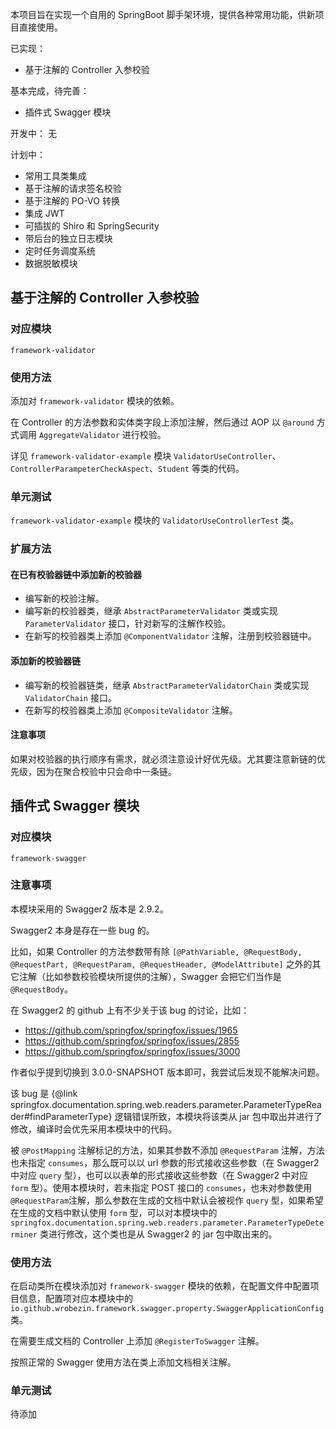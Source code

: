 本项目旨在实现一个自用的 SpringBoot 脚手架环境，提供各种常用功能，供新项目直接使用。

已实现：
+ 基于注解的 Controller 入参校验

基本完成，待完善：
+ 插件式 Swagger 模块

开发中：
无

计划中：
+ 常用工具类集成
+ 基于注解的请求签名校验
+ 基于注解的 PO-VO 转换
+ 集成 JWT
+ 可插拔的 Shiro 和 SpringSecurity
+ 带后台的独立日志模块
+ 定时任务调度系统
+ 数据脱敏模块

## 基于注解的 Controller 入参校验

### 对应模块

`framework-validator`

### 使用方法

添加对 `framework-validator` 模块的依赖。

在 Controller 的方法参数和实体类字段上添加注解，然后通过 AOP 以 `@around` 方式调用 `AggregateValidator` 进行校验。

详见 `framework-validator-example` 模块 `ValidatorUseController`、`ControllerParampeterCheckAspect`、`Student` 等类的代码。

### 单元测试

`framework-validator-example` 模块的 `ValidatorUseControllerTest` 类。

### 扩展方法

#### 在已有校验器链中添加新的校验器
+ 编写新的校验注解。
+ 编写新的校验器类，继承 `AbstractParameterValidator` 类或实现 `ParameterValidator` 接口，针对新写的注解作校验。
+ 在新写的校验器类上添加 `@ComponentValidator` 注解，注册到校验器链中。

#### 添加新的校验器链
+ 编写新的校验器链类，继承 `AbstractParameterValidatorChain` 类或实现 `ValidatorChain` 接口。
+ 在新写的校验器类上添加 `@CompositeValidator` 注解。

#### 注意事项

如果对校验器的执行顺序有需求，就必须注意设计好优先级。尤其要注意新链的优先级，因为在聚合校验中只会命中一条链。

## 插件式 Swagger 模块

### 对应模块

`framework-swagger`

### 注意事项

本模块采用的 Swagger2 版本是 2.9.2。

Swagger2 本身是存在一些 bug 的。

比如，如果 Controller 的方法参数带有除 `[@PathVariable, @RequestBody, @RequestPart, @RequestParam, @RequestHeader, @ModelAttribute]` 之外的其它注解（比如参数校验模块所提供的注解），Swagger 会把它们当作是 `@RequestBody`。

在 Swagger2 的 github 上有不少关于该 bug 的讨论，比如：
+ https://github.com/springfox/springfox/issues/1965
+ https://github.com/springfox/springfox/issues/2855
+ https://github.com/springfox/springfox/issues/3000

作者似乎提到切换到 3.0.0-SNAPSHOT 版本即可，我尝试后发现不能解决问题。

该 bug 是 {@link springfox.documentation.spring.web.readers.parameter.ParameterTypeReader#findParameterType} 逻辑错误所致，本模块将该类从 jar 包中取出并进行了修改，编译时会优先采用本模块中的代码。

被 `@PostMapping` 注解标记的方法，如果其参数不添加 `@RequestParam` 注解，方法也未指定 `consumes`，那么既可以以 url 参数的形式接收这些参数（在 Swagger2 中对应 `query` 型），也可以以表单的形式接收这些参数（在 Swagger2 中对应 `form` 型）。使用本模块时，若未指定 POST 接口的 `consumes`，也未对参数使用 `@RequestParam`注解，那么参数在生成的文档中默认会被视作 `query` 型，如果希望在生成的文档中默认使用 `form` 型，可以对本模块中的 `springfox.documentation.spring.web.readers.parameter.ParameterTypeDeterminer` 类进行修改，这个类也是从 Swagger2 的 jar 包中取出来的。

### 使用方法

在启动类所在模块添加对 `framework-swagger` 模块的依赖，在配置文件中配置项目信息，配置项对应本模块中的 `io.github.wrobezin.framework.swagger.property.SwaggerApplicationConfig` 类。

在需要生成文档的 Controller 上添加 `@RegisterToSwagger` 注解。

按照正常的 Swagger 使用方法在类上添加文档相关注解。

### 单元测试

待添加
